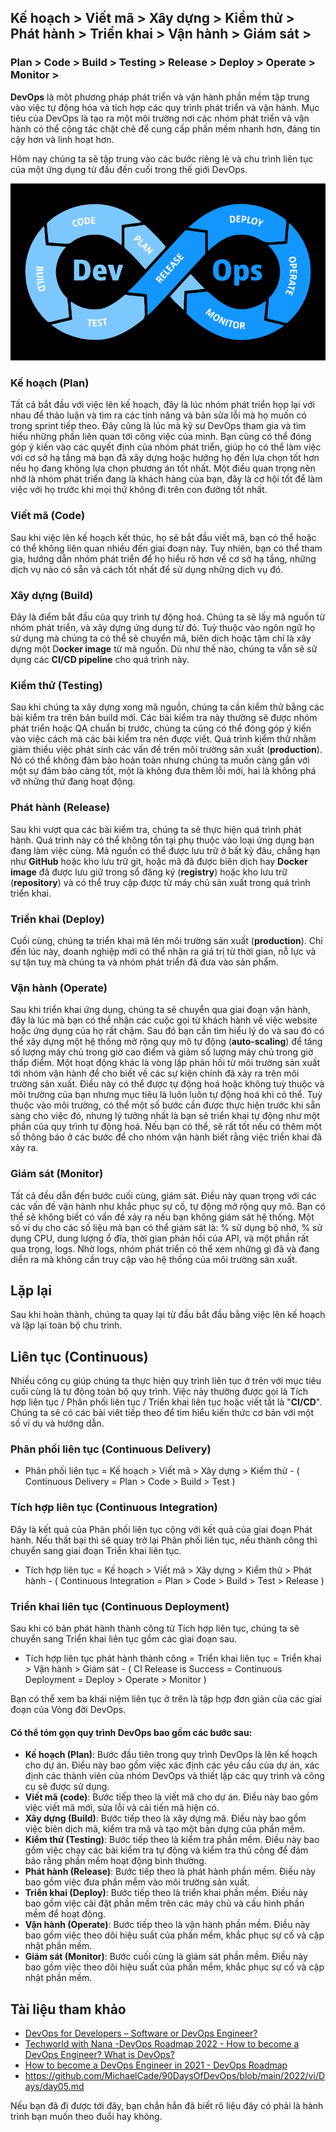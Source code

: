 ## Kế hoạch > Viết mã > Xây dựng > Kiểm thử > Phát hành > Triển khai > Vận hành > Giám sát >
### Plan > Code > Build > Testing > Release > Deploy > Operate > Monitor >

**DevOps** là một phương pháp phát triển và vận hành phần mềm tập trung vào việc tự động hóa và tích hợp các quy trình phát triển và vận hành. Mục tiêu của DevOps là tạo ra một môi trường nơi các nhóm phát triển và vận hành có thể cộng tác chặt chẽ để cung cấp phần mềm nhanh hơn, đáng tin cậy hơn và linh hoạt hơn.

Hôm nay chúng ta sẽ tập trung vào các bước riêng lẻ và chu trình liên tục của một ứng dụng từ đầu đến cuối trong thế giới DevOps.

![img](../Image/DevOps-process.png)

### Kế hoạch (Plan)

Tất cả bắt đầu với việc lên kế hoạch, đây là lúc nhóm phát triển họp lại với nhau để thảo luận và tìm ra các tính năng và bản sửa lỗi mà họ muốn có trong sprint tiếp theo. Đây cũng là lúc mà kỹ sư DevOps tham gia và tìm hiểu những phần liên quan tới công việc của mình. Bạn cũng có thể đóng góp ý kiến vào các quyết định của nhóm phát triển, giúp họ có thể làm việc với cơ sở hạ tầng mà bạn đã xây dựng hoặc hướng họ đến lựa chọn tốt hơn nếu họ đang không lựa chọn phương án tốt nhất. Một điều quan trọng nên nhớ là nhóm phát triển đang là khách hàng của bạn, đây là cơ hội tốt để làm việc với họ trước khi mọi thứ không đi trên con đường tốt nhất.

### Viết mã (Code)

Sau khi việc lên kế hoạch kết thúc, họ sẽ bắt đầu viết mã, bạn có thể hoặc có thể không liên quan nhiều đến giai đoạn này. Tuy nhiên, bạn có thể tham gia, hướng dẫn nhóm phát triển để họ hiểu rõ hơn về cơ sở hạ tầng, những dịch vụ nào có sẵn và cách tốt nhất để sử dụng những dịch vụ đó.

### Xây dựng (Build)

Đây là điểm bắt đầu của quy trình tự động hoá. Chúng ta sẽ lấy mã nguồn từ nhóm phát triển, và xây dựng ứng dụng từ đó. Tuỳ thuộc vào ngôn ngữ họ sử dụng mà chúng ta có thể sẽ chuyển mã, biên dịch hoặc tậm chí là xây dựng một D**ocker image** từ mã nguồn. Dù như thế nào, chúng ta vẫn sẽ sử dụng các **CI/CD pipeline** cho quá trình này.

### Kiểm thử (Testing)

Sau khi chúng ta xây dựng xong mã nguồn, chúng ta cần kiểm thử bằng các bài kiểm tra trên bản build mới. Các bài kiểm tra này thường sẽ được nhóm phát triển hoặc QA chuẩn bị trước, chúng ta cũng có thể đóng góp ý kiến vào việc cách mà các bài kiểm tra nên được viết. Quá trình kiểm thử nhằm giảm thiểu việc phát sinh các vấn đề trên môi trường sản xuất (**production**). Nó có thể không đảm bào hoàn toàn nhưng chúng ta muốn càng gần với một sự đảm bảo càng tốt, một là không đưa thêm lỗi mới, hai là không phá vỡ những thứ đang hoạt động.

### Phát hành (Release)

Sau khi vượt qua các bài kiểm tra, chúng ta sẽ thực hiện quá trình phát hành. Quá trình này có thể không tồn tại phụ thuộc vào loại ứng dụng bạn đang làm việc cùng. Mã nguồn có thể được lưu trữ ở bất kỳ đâu, chẳng hạn như **GitHub** hoặc kho lưu trữ git, hoặc mã đã được biên dịch hay **Docker image** đã được lưu giữ trong sổ đăng ký (**registry**) hoặc kho lưu trữ (**repository**) và có thể truy cập được từ máy chủ sản xuất trong quá trình triển khai.

### Triển khai (Deploy)

Cuối cùng, chúng ta triển khai mã lên môi trường sản xuất (**production**). Chỉ đến lúc này, doanh nghiệp mới có thể nhận ra giá trị từ thời gian, nỗ lực và sự tận tuỵ mà chúng ta và nhóm phát triển đã đưa vào sản phẩm.

### Vận hành (Operate)

Sau khi triển khai ứng dụng, chúng ta sẽ chuyển qua giai đoạn vận hành, đây là lúc mà bạn có thể nhận các cuộc gọi từ khách hành về việc website hoặc ứng dụng của họ rất chậm. Sau đó bạn cần tìm hiểu lý do và sau đó có thể xây dựng một hệ thống mở rộng quy mô tự động (**auto-scaling**) để tăng số lượng máy chủ trong giờ cao điểm và giảm số lượng máy chủ trong giờ thấp điểm. Một hoạt động khác là vòng lặp phản hồi từ môi trường sản xuất tới nhóm vận hành để cho biết về các sự kiện chính đã xảy ra trên môi trường sản xuất. Điều này có thể được tự động hoá hoặc không tuỳ thuộc và môi trường của bạn nhưng mục tiêu là luôn luôn tự động hoá khi có thể. Tuỳ thuộc vào môi trường, có thể một số bước cần được thực hiện trước khi sẵn sàng cho việc đó, nhưng lý tưởng nhất là bạn sẽ triển khai tự động như một phần của quy trình tự động hoá. Nếu bạn có thể, sẽ rất tốt nếu có thêm một số thông báo ở các bước để cho nhóm vận hành biết rằng việc triển khai đã xảy ra.

### Giám sát (Monitor)

Tất cả đều dẫn đến bước cuối cùng, giám sát. Điều này quan trọng với các các vấn đề vận hành như khắc phục sự cố, tự động mở rộng quy mô. Bạn có thể sẽ không biết có vấn đề xảy ra nếu bạn không giám sát hệ thống. Một số ví dụ cho các số liệu mà bạn có thể giám sát là: % sử dụng bộ nhớ, % sử dụng CPU, dung lượng ổ đĩa, thời gian phản hồi của API, và một phần rất qua trọng, logs. Nhờ logs, nhóm phát triển có thể xem những gì đã và đang diễn ra mà không cần truy cập vào hệ thống của môi trường sản xuất.

## Lặp lại

Sau khi hoàn thành, chúng ta quay lại từ đầu bắt đầu bằng việc lên kế hoạch và lặp lại toàn bộ chu trình.

## Liên tục (Continuous)

Nhiều công cụ giúp chúng ta thực hiện quy trình liên tục ở trên với mục tiêu cuối cùng là tự động toàn bộ quy trình. Việc này thường được gọi là Tích hợp liên tục / Phân phối liên tục / Triển khai liên tục hoặc viết tắt là "**CI/CD**". Chúng ta sẽ có các bài viêt tiếp theo để tìm hiểu kiến ​​thức cơ bản với một số ví dụ và hướng dẫn.

### Phân phối liên tục (Continuous Delivery)

- Phân phối liên tục = Kế hoạch > Viết mã > Xây dựng > Kiểm thử - ( Continuous Delivery = Plan > Code > Build > Test ) 

### Tích hợp liên tục (Continuous Integration)

Đây là kết quả của Phân phối liên tục cộng với kết quả của giai đoạn Phát hành. Nếu thất bại thì sẽ quay trở lại Phân phối liên tục, nếu thành công thì chuyển sang giai đoạn Triển khai liên tục.

- Tích hợp liên tục = Kế hoạch > Viết mã > Xây dựng > Kiểm thử > Phát hành - ( Continuous Integration = Plan > Code > Build > Test > Release )

### Triển khai liên tục (Continuous Deployment)

Sau khi có bản phát hành thành công từ Tích hợp liên tục, chúng ta sẽ chuyển sang Triển khai liên tục gồm các giai đoạn sau.

- Tích hợp liên tục phát hành thành công = Triển khai liên tục = Triển khai > Vận hành > Giám sát - ( CI Release is Success = Continuous Deployment = Deploy > Operate > Monitor )

Bạn có thể xem ba khái niệm liên tục ở trên là tập hợp đơn giản của các giai đoạn của Vòng đời DevOps.

#### Có thể tóm gọn quy trình DevOps bao gồm các bước sau:

- **Kế hoạch (Plan)**: Bước đầu tiên trong quy trình DevOps là lên kế hoạch cho dự án. Điều này bao gồm việc xác định các yêu cầu của dự án, xác định các thành viên của nhóm DevOps và thiết lập các quy trình và công cụ sẽ được sử dụng.
- **Viết mã (code)**: Bước tiếp theo là viết mã cho dự án. Điều này bao gồm việc viết mã mới, sửa lỗi và cải tiến mã hiện có.
- **Xây dựng (Build)**: Bước tiếp theo là xây dựng mã. Điều này bao gồm việc biên dịch mã, kiểm tra mã và tạo một bản dựng của phần mềm.
- **Kiểm thử (Testing)**: Bước tiếp theo là kiểm tra phần mềm. Điều này bao gồm việc chạy các bài kiểm tra tự động và kiểm tra thủ công để đảm bảo rằng phần mềm hoạt động bình thường.
- **Phát hành (Release)**: Bước tiếp theo là phát hành phần mềm. Điều này bao gồm việc đưa phần mềm vào môi trường sản xuất.
- **Triển khai (Deploy)**: Bước tiếp theo là triển khai phần mềm. Điều này bao gồm việc cài đặt phần mềm trên các máy chủ và cấu hình phần mềm để hoạt động.
- **Vận hành (Operate)**: Bước tiếp theo là vận hành phần mềm. Điều này bao gồm việc theo dõi hiệu suất của phần mềm, khắc phục sự cố và cập nhật phần mềm.
- **Giám sát (Monitor)**: Bước cuối cùng là giám sát phần mềm. Điều này bao gồm việc theo dõi hiệu suất của phần mềm, khắc phục sự cố và cập nhật phần mềm.

## Tài liệu tham khảo

- [DevOps for Developers – Software or DevOps Engineer?](https://www.youtube.com/watch?v=a0-uE3rOyeU)
- [Techworld with Nana -DevOps Roadmap 2022 - How to become a DevOps Engineer? What is DevOps?](https://www.youtube.com/watch?v=9pZ2xmsSDdo&t=125s)
- [How to become a DevOps Engineer in 2021 - DevOps Roadmap](https://www.youtube.com/watch?v=5pxbp6FyTfk)
- https://github.com/MichaelCade/90DaysOfDevOps/blob/main/2022/vi/Days/day05.md

Nếu bạn đã đi được tới đây, bạn chắn hẳn đã biết rõ liệu đây có phải là hành trình bạn muốn theo đuổi hay không.